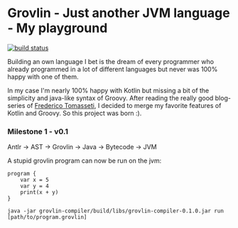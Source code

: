 # Grovlin - Just another JVM language - My playground
[![build status](https://gitlab.com/arturbosch/Grovlin/badges/master/build.svg)](https://gitlab.com/arturbosch/Grovlin/commits/master)

Building an own language I bet is the dream of every programmer who already programmed in a lot of different languages but never was 100% happy with one of them.

In my case I'm nearly 100% happy with Kotlin but missing a bit of the simplicity and java-like syntax of Groovy. After reading the really good blog-series of [Frederico Tomasseti](https://tomassetti.me/getting-started-with-antlr-building-a-simple-expression-language/), I decided
to merge my favorite features of Kotlin and Groovy. So this project was born :).

### Milestone 1 - v0.1

Antlr -> AST -> Grovlin -> Java -> Bytecode -> JVM

A stupid grovlin program can now be run on the jvm:

```
program {
    var x = 5
    var y = 4
    print(x + y)
}
```

`java -jar grovlin-compiler/build/libs/grovlin-compiler-0.1.0.jar run [path/to/program.grovlin]`
